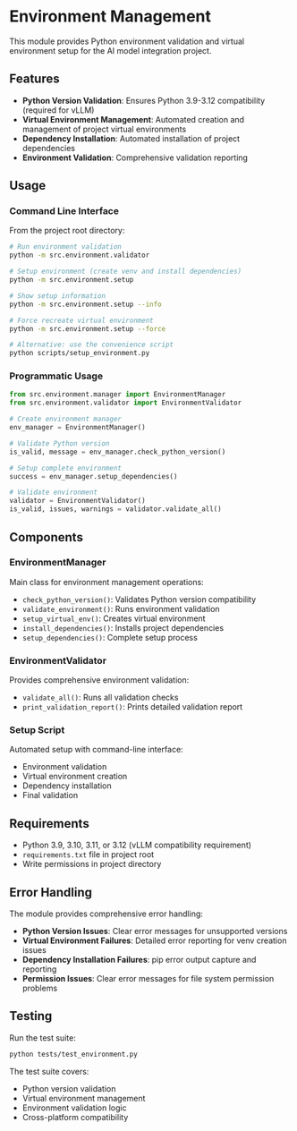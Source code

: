 # Environment Management

This module provides Python environment validation and virtual environment setup for the AI model integration project.

## Features

- **Python Version Validation**: Ensures Python 3.9-3.12 compatibility (required for vLLM)
- **Virtual Environment Management**: Automated creation and management of project virtual environments
- **Dependency Installation**: Automated installation of project dependencies
- **Environment Validation**: Comprehensive validation reporting

## Usage

### Command Line Interface

From the project root directory:

```bash
# Run environment validation
python -m src.environment.validator

# Setup environment (create venv and install dependencies)
python -m src.environment.setup

# Show setup information
python -m src.environment.setup --info

# Force recreate virtual environment
python -m src.environment.setup --force

# Alternative: use the convenience script
python scripts/setup_environment.py
```

### Programmatic Usage

```python
from src.environment.manager import EnvironmentManager
from src.environment.validator import EnvironmentValidator

# Create environment manager
env_manager = EnvironmentManager()

# Validate Python version
is_valid, message = env_manager.check_python_version()

# Setup complete environment
success = env_manager.setup_dependencies()

# Validate environment
validator = EnvironmentValidator()
is_valid, issues, warnings = validator.validate_all()
```

## Components

### EnvironmentManager

Main class for environment management operations:

- `check_python_version()`: Validates Python version compatibility
- `validate_environment()`: Runs environment validation
- `setup_virtual_env()`: Creates virtual environment
- `install_dependencies()`: Installs project dependencies
- `setup_dependencies()`: Complete setup process

### EnvironmentValidator

Provides comprehensive environment validation:

- `validate_all()`: Runs all validation checks
- `print_validation_report()`: Prints detailed validation report

### Setup Script

Automated setup with command-line interface:

- Environment validation
- Virtual environment creation
- Dependency installation
- Final validation

## Requirements

- Python 3.9, 3.10, 3.11, or 3.12 (vLLM compatibility requirement)
- `requirements.txt` file in project root
- Write permissions in project directory

## Error Handling

The module provides comprehensive error handling:

- **Python Version Issues**: Clear error messages for unsupported versions
- **Virtual Environment Failures**: Detailed error reporting for venv creation issues
- **Dependency Installation Failures**: pip error output capture and reporting
- **Permission Issues**: Clear error messages for file system permission problems

## Testing

Run the test suite:

```bash
python tests/test_environment.py
```

The test suite covers:
- Python version validation
- Virtual environment management
- Environment validation logic
- Cross-platform compatibility